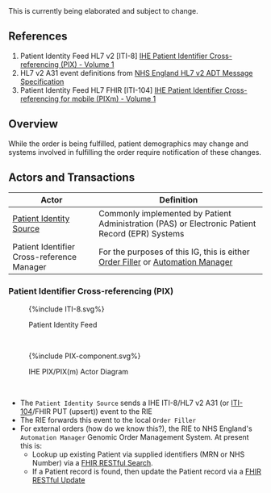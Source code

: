 <div class="alert alert-danger" role="alert">
This is currently being elaborated and subject to change.
</div>


## References

1. Patient Identity Feed HL7 v2 [ITI-8] [IHE Patient Identifier Cross-referencing (PIX) - Volume 1](https://profiles.ihe.net/ITI/TF/Volume1/ch-5.html) 
2. HL7 v2 A31 event definitions from [NHS England HL7 v2 ADT Message Specification](https://drive.google.com/drive/folders/1FRkyZvWpZB1nCKbvQbo-eW_q9VtlR3Ws)
3. Patient Identity Feed HL7 FHIR [ITI-104] [IHE Patient Identifier Cross-referencing for mobile (PIXm) - Volume 1](https://profiles.ihe.net/ITI/PIXm/index.html)

## Overview

While the order is being fulfilled, patient demographics may change and systems involved in fulfilling the order require notification of these changes.

## Actors and Transactions

| Actor                                                       | Definition                                                                                       |
|-------------------------------------------------------------|--------------------------------------------------------------------------------------------------|
| [Patient Identity Source](ActorDefinition-PatientIdentitySource.html) | Commonly implemented by Patient Administration (PAS) or Electronic Patient Record (EPR) Systems  |
| Patient Identifier Cross-reference Manager | For the purposes of this IG, this is either [Order Filler](ActorDefinition-OrderFiller.html) or [Automation Manager](ActorDefinition-AutomationManager.html) |

### Patient Identifier Cross-referencing (PIX)

<figure>
{%include ITI-8.svg%}
<p id="fX.X.X.X-X" class="figureTitle">Patient Identity Feed</p>
</figure>
<br clear="all">

<figure>
{%include PIX-component.svg%}
<p id="fX.X.X.X-X" class="figureTitle">IHE PIX/PIX(m) Actor Diagram</p>
</figure>
<br clear="all">

- The `Patient Identity Source` sends a IHE ITI-8/HL7 v2 A31 (or [ITI-104](https://profiles.ihe.net/ITI/PIXm/ITI-104.html)/FHIR PUT (upsert)) event to the RIE 
- The RIE forwards this event to the local `Order Filler`
- For external orders (how do we know this?), the RIE to NHS England's `Automation Manager` Genomic Order Management System. At present this is:
  - Lookup up existing Patient via supplied identifiers (MRN or NHS Number) via a [FHIR RESTful Search](https://digital.nhs.uk/developer/api-catalogue/genomic-order-management-service-fhir#get-/FHIR/R4/Patient). 
  - If a Patient record is found, then update the Patient record via a [FHIR RESTful Update](https://digital.nhs.uk/developer/api-catalogue/genomic-order-management-service-fhir#put-/FHIR/R4/Patient/-id-)
